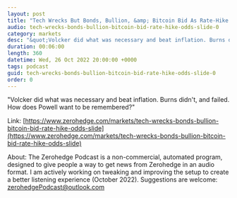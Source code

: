 ```yaml
---
layout: post
title: "Tech Wrecks But Bonds, Bullion, &amp; Bitcoin Bid As Rate-Hike Odds Slide"
audio: tech-wrecks-bonds-bullion-bitcoin-bid-rate-hike-odds-slide-0
category: markets
desc: "&quot;Volcker did what was necessary and beat inflation. Burns didn't, and failed. How does Powell want to be remembered?&quot;"
duration: 00:06:00
length: 360
datetime: Wed, 26 Oct 2022 20:00:00 +0000
tags: podcast
guid: tech-wrecks-bonds-bullion-bitcoin-bid-rate-hike-odds-slide-0
order: 0
---
```

&quot;Volcker did what was necessary and beat inflation. Burns didn't, and failed. How does Powell want to be remembered?&quot;

Link: [https://www.zerohedge.com/markets/tech-wrecks-bonds-bullion-bitcoin-bid-rate-hike-odds-slide](https://www.zerohedge.com/markets/tech-wrecks-bonds-bullion-bitcoin-bid-rate-hike-odds-slide)

About: The Zerohedge Podcast is a non-commercial, automated program, designed to give people a way to get news from Zerohedge in an audio format.  I am actively working on tweaking and improving the setup to create a better listening experience (October 2022).  Suggestions are welcome: [zerohedgePodcast@outlook.com](mailto:zerohedgePodcast@outlook.com)
